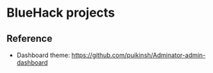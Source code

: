 # BlueHack projects

## Reference

- Dashboard theme: <https://github.com/puikinsh/Adminator-admin-dashboard>
